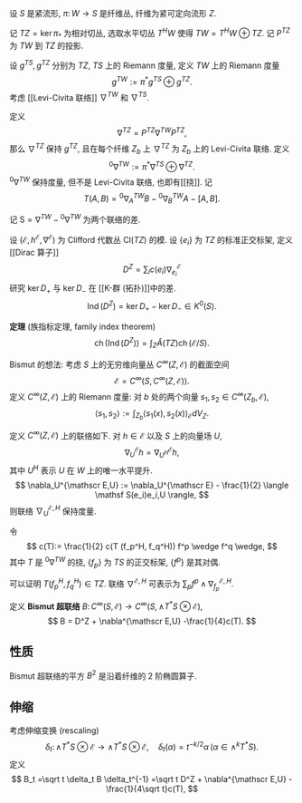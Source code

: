 
设 $S$ 是紧流形, $\pi\colon W\to S$ 是纤维丛, 纤维为紧可定向流形 $Z$.

记 $TZ=\ker \pi_*$ 为相对切丛, 选取水平切丛 $T^HW$ 使得 $TW= T^HW \oplus TZ$. 记 $P^{TZ}$ 为 $TW$ 到 $TZ$ 的投影.

设 $g^{TS},g^{TZ}$ 分别为 $TZ$, $TS$ 上的 Riemann 度量, 定义 $TW$ 上的 Riemann 度量
$$
g^{TW} := \pi^* g^{TS} \oplus g^{TZ}.
$$
考虑 [[Levi-Civita 联络]] $\nabla^{TW}$ 和 $\nabla^{TS}$.

定义
$$
\nabla^{TZ} = P^{TZ} \nabla^{TW} P^{TZ},
$$
那么 $\nabla^{TZ}$ 保持 $g^{TZ}$, 且在每个纤维 $Z_b$ 上 $\nabla^{TZ}$ 为 $Z_b$ 上的 Levi-Civita 联络.
定义
$$
^0\nabla^{TW}:= \pi^* \nabla^{TS} \oplus \nabla^{TZ}.
$$
$^0\nabla^{TW}$ 保持度量, 但不是 Levi-Civita 联络, 也即有[[挠]]. 记
$$
T(A,B)= {^0\nabla_A^{TW}} B - {^0\nabla_B^{TW}} A - [A,B].
$$

记 $\mathsf S = \nabla^{TW}-{^0\nabla^{TW}}$ 为两个联络的差.

设 $(\mathcal E,h^{\mathcal E},\nabla^{\mathcal E})$ 为 Clifford 代数丛 $\mathrm{Cl}(TZ)$ 的模. 设 $\{e_i\}$ 为 $TZ$ 的标准正交标架, 定义 [[Dirac 算子]]
$$
D^Z = \sum_i c(e_i) \nabla_{e_i}^{\mathcal E}
$$
研究 $\ker D_+$ 与 $\ker D_-$ 在 [[K-群 (拓扑)]]中的差.
$$
\operatorname{Ind}(D^Z) = \ker D_+ - \ker D_- \in K^0(S).
$$

**定理** (族指标定理, family index theorem)
$$
\operatorname{ch}(\operatorname{Ind}(D^Z)) = \int_Z \widehat A (TZ) \operatorname{ch}(\mathcal E / S).
$$

Bismut 的想法: 考虑 $S$ 上的无穷维向量丛 $C^\infty (Z,\mathcal E)$ 的截面空间
$$
\mathscr E = C^\infty (S,C^\infty (Z,\mathcal E)).
$$
定义 $C^\infty (Z,\mathcal E)$ 上的 Riemann 度量: 对 $b$ 处的两个向量 $s_1,s_2\in C^\infty (Z_b,\mathcal E)$,
$$
\langle  s_1,s_2\rangle := \int_{Z_b} \langle  s_1(x), s_2(x)\rangle_{\mathcal E} dV_{Z}.
$$

定义 $C^\infty (Z,\mathcal E)$ 上的联络如下. 对 $h\in\mathscr E$ 以及 $S$ 上的向量场 $U$,
$$
\nabla^{\mathscr E}_U h = \nabla_{U^H}^{\mathcal E} h,
$$
其中 $U^H$ 表示 $U$ 在 $W$ 上的唯一水平提升.
$$
\nabla_U^{\mathscr E,U} := \nabla_U^{\mathscr E} - \frac{1}{2} \langle \mathsf S(e_i)e_i,U \rangle,
$$
则联络 $\nabla_U^{\mathscr E,H}$ 保持度量.

令
$$
c(T):= \frac{1}{2} c(T (f_p^H, f_q^H)) f^p \wedge f^q \wedge,
$$
其中 $T$ 是 $^0\nabla^{TW}$ 的挠, $\{f_p\}$ 为 $TS$ 的正交标架, $\{f^p\}$ 是其对偶.

可以证明 $T(f_p^H, f_q^H) \in TZ$. 联络 $\nabla^{\mathscr E,H}$ 可表示为 $\sum_p f^p \wedge \nabla_{f_p}^{\mathscr E,H}$.

定义 **Bismut 超联络** $B\colon C^\infty (S,\mathscr E)\to C^\infty (S,  \wedge T^*S \otimes \mathscr E)$,
$$
B = D^Z + \nabla^{\mathscr E,U} -\frac{1}{4}c(T).
$$
## 性质

Bismut 超联络的平方 $B^2$ 是沿着纤维的 $2$ 阶椭圆算子.

## 伸缩

考虑伸缩变换 (rescaling)
$$
\delta_t \colon \wedge T^*S \otimes \mathscr E \to\wedge T^*S\otimes \mathscr E,\quad
\delta_t(\alpha)=t^{-k/2}\alpha\,(\alpha\in\wedge^k T^*S).
$$
定义
$$
B_t =\sqrt t \delta_t B \delta_t^{-1} =\sqrt t D^Z + \nabla^{\mathscr E,U} - \frac{1}{4\sqrt t}c(T),
$$
